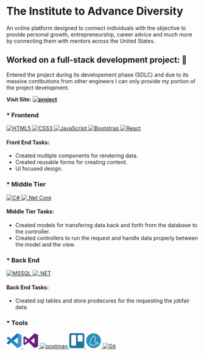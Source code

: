 # The Institute to Advance Diversity

  An online platform designed to connect individuals with the objective to provide personal growth, entrepreneurship, career advice and much more by connecting them with mentors across the United States.
##  Worked on a full-stack development project: 🧰
Entered the project during its developement phase (SDLC) and due to its massive contibutions from other engineers I can only provide my portion of the project development.

<div>
 <p style="font-weight: bold"> Visit Site:
  <a href="https://advancingdiversity.azurewebsites.net/" target="_blank">
  <img src=https://img.shields.io/badge/adv-Diversty-blue alt=project  height="15"  />
  </a>
 </p>
</div>

### * Frontend  
<div>  
 <a href="https://en.wikipedia.org/wiki/HTML5" target="_blank">
  <img src="https://profilinator.rishav.dev/skills-assets/html5-original-wordmark.svg" alt="HTML5" height="42" />
 </a> 
 <a href="https://www.w3schools.com/css/" target="_blank">
  <img src="https://profilinator.rishav.dev/skills-assets/css3-original-wordmark.svg" alt="CSS3" height="42" />
 </a>    
 <a href="https://www.javascript.com/" target="_blank">
  <img src="https://profilinator.rishav.dev/skills-assets/javascript-original.svg" alt="JavaScript" height="35" />
 </a>  
 <a href="https://getbootstrap.com/docs/3.4/javascript/" target="_blank">
  <img src="https://profilinator.rishav.dev/skills-assets/bootstrap-plain.svg" alt="Bootstrap" height="36" />
 </a>  
 <a href="https://reactjs.org/" target="_blank">
  <img src="https://profilinator.rishav.dev/skills-assets/react-original-wordmark.svg" alt="React" height="35" />
 </a>   
 
</div>

#### Front End Tasks: 
- Created multiple components for rendering data.
- Created reusable forms for creating content.
- Ui focused design.

### * Middle Tier  
<div>  
  <a href="https://docs.microsoft.com/en-us/dotnet/csharp/" target="_blank">
    <img src="https://profilinator.rishav.dev/skills-assets/csharp-original.svg" alt="C#" height="40" />
  </a>  
  <a href="https://dotnet.microsoft.com/download" target="_blank">
    <img src="https://profilinator.rishav.dev/skills-assets/dotnetcore.png" alt=".Net Core" height="40" />
  </a>  
  
</div>

#### Middle Tier Tasks: 
- Created models for transfering data back and forth from the database to the controller.
- Created controllers to run the request and handle data properly between the model and the view.


### * Back End 
<div>  
<a href="https://www.microsoft.com/en-us/sql-server" target="_blank">
  <img src="https://www.svgrepo.com/show/303229/microsoft-sql-server-logo.svg" alt="MSSQL" height="40" />
</a>  
<a href="https://dotnet.microsoft.com/download/dotnet-framework" target="_blank">
  <img src="https://profilinator.rishav.dev/skills-assets/dot-net-original-wordmark.svg" alt=".NET" height="40" />
</a>  
</div>

#### Back End Tasks: 
-  Created sql tables and store prodecures for the requesting the jobfair data.  

### * Tools
<div>  
  <a href="https://code.visualstudio.com/" target="_blank">
    <img src="https://github.com/devicons/devicon/blob/master/icons/vscode/vscode-original.svg" alt="VSCode" height="40" />
  </a>
  <a href="https://visualstudio.microsoft.com/" target="_blank">
    <img src="https://github.com/devicons/devicon/blob/master/icons/visualstudio/visualstudio-plain.svg" alt="VisualStudio" height="40" />
  </a>  
  <a href="https://postman.com" target="_blank" rel="noreferrer"> 
    <img src="https://www.vectorlogo.zone/logos/getpostman/getpostman-icon.svg" alt="postman" height="40"/>
  </a> 
  <a href="https://trello.com/" target="_blank">
  <img src="https://github.com/devicons/devicon/blob/master/icons/trello/trello-plain.svg" alt="Trello" height="40" />
  </a> 
  <a href="https://yarnpkg.com/" target="_blank">
    <img src="https://github.com/devicons/devicon/blob/master/icons/yarn/yarn-original.svg" alt="Yarn" height="40" />
  </a>  
  <a href="https://github.com/" target="_blank">
    <img src="https://profilinator.rishav.dev/skills-assets/git-scm-icon.svg" alt="Git" height="35" />
  </a>
</div>





